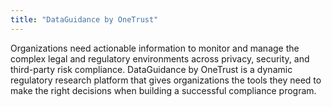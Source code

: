 ```yaml
---
title: "DataGuidance by OneTrust"
---
```


Organizations need actionable information to monitor and manage the complex legal and regulatory environments across privacy, security, and third-party risk compliance. DataGuidance by OneTrust is a dynamic regulatory research platform that gives organizations the tools they need to make the right decisions when building a successful compliance program.

